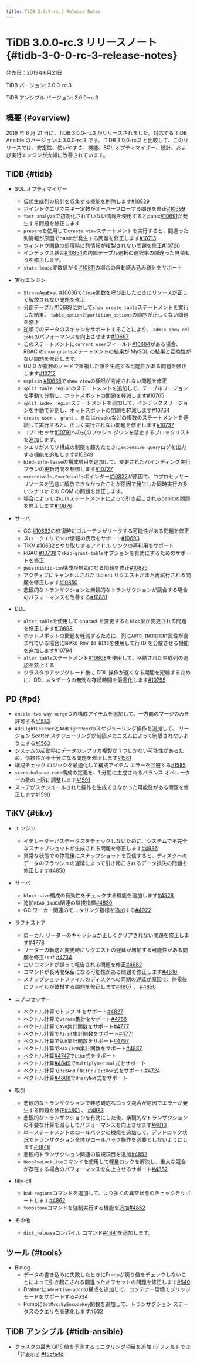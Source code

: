 ```yaml
---
title: TiDB 3.0.0-rc.3 Release Notes
---
```


# TiDB 3.0.0-rc.3 リリースノート {#tidb-3-0-0-rc-3-release-notes}

発売日：2019年6月21日

TiDB バージョン: 3.0.0-rc.3

TiDB アンシブル バージョン: 3.0.0-rc.3

## 概要 {#overview}

2019 年 6 月 21 日に、TiDB 3.0.0-rc.3 がリリースされました。対応する TiDB Ansible のバージョンは 3.0.0-rc.3 です。 TiDB 3.0.0-rc.2 と比較して、このリリースでは、安定性、使いやすさ、機能、SQL オプティマイザー、統計、および実行エンジンが大幅に改善されています。

## TiDB {#tidb}

-   SQL オプティマイザー
    -   仮想生成列の統計を収集する機能を削除します[#10629](https://github.com/pingcap/tidb/pull/10629)
    -   ポイントクエリで主キー定数がオーバーフローする問題を修正[#10699](https://github.com/pingcap/tidb/pull/10699)
    -   `fast analyze`で初期化されていない情報を使用するとpanic[#10691](https://github.com/pingcap/tidb/pull/10691)が発生する問題を修正します
    -   `prepare`を使用して`create view`ステートメントを実行すると、間違った列情報が原因でpanicが発生する問題を修正します[#10713](https://github.com/pingcap/tidb/pull/10713)
    -   ウィンドウ関数の処理時に列情報が複製されない問題を修正[#10720](https://github.com/pingcap/tidb/pull/10720)
    -   インデックス結合[#10854](https://github.com/pingcap/tidb/pull/10854)の内部テーブル選択の選択率の間違った見積もりを修正します。
    -   `stats-lease`変数値が 0 [#10811](https://github.com/pingcap/tidb/pull/10811)の場合の自動読み込み統計をサポート

-   実行エンジン
    -   `StreamAggExec` [#10636](https://github.com/pingcap/tidb/pull/10636)で`Close`関数を呼び出したときにリソースが正しく解放されない問題を修正
    -   分割テーブル[#10689](https://github.com/pingcap/tidb/pull/10689)に対して`show create table`ステートメントを実行した結果、 `table_option`と`partition_options`の順序が正しくない問題を修正
    -   逆順でのデータのスキャンをサポートすることにより、 `admin show ddl jobs`のパフォーマンスを向上させます[#10687](https://github.com/pingcap/tidb/pull/10687)
    -   このステートメントに`current_user`フィールド[#10684](https://github.com/pingcap/tidb/pull/10684)がある場合、RBAC の`show grants`ステートメントの結果が MySQL の結果と互換性がない問題を修正します。
    -   UUID が複数のノードで重複した値を生成する可能性がある問題を修正します[#10712](https://github.com/pingcap/tidb/pull/10712)
    -   `explain` [#10635](https://github.com/pingcap/tidb/pull/10635)で`show view`の権限が考慮されない問題を修正
    -   `split table region`のステートメントを追加して、テーブルリージョンを手動で分割し、ホットスポットの問題を軽減します[#10765](https://github.com/pingcap/tidb/pull/10765)
    -   `split index region`ステートメントを追加して、インデックスリージョンを手動で分割し、ホットスポットの問題を軽減します[#10764](https://github.com/pingcap/tidb/pull/10764)
    -   `create user` 、 `grant` 、または`revoke`などの複数のステートメントを連続して実行すると、正しく実行されない問題を修正します[#10737](https://github.com/pingcap/tidb/pull/10737)
    -   コプロセッサ[#10791](https://github.com/pingcap/tidb/pull/10791)への式のプッシュ ダウンを禁止するブロックリストを追加します。
    -   クエリがメモリ構成の制限を超えたときに`expensive query`ログを出力する機能を追加します[#10849](https://github.com/pingcap/tidb/pull/10849)
    -   `bind-info-lease`の構成項目を追加して、変更されたバインディング実行プランの更新時間を制御します[#10727](https://github.com/pingcap/tidb/pull/10727)
    -   `execdetails.ExecDetails`ポインター[#10832](https://github.com/pingcap/tidb/pull/10832)が原因で、コプロセッサー リソースを迅速に解放できなかったことが原因で発生した同時実行の多いシナリオでの OOM の問題を修正します。
    -   場合によっては`kill`ステートメントによって引き起こされるpanicの問題を修正します[#10876](https://github.com/pingcap/tidb/pull/10876)

-   サーバ
    -   GC [#10683](https://github.com/pingcap/tidb/pull/10683)の修復時にゴルーチンがリークする可能性がある問題を修正
    -   スロークエリで`host`情報の表示をサポート[#10693](https://github.com/pingcap/tidb/pull/10693)
    -   TiKV [#10632](https://github.com/pingcap/tidb/pull/10632)とやり取りするアイドル リンクの再利用をサポート
    -   RBAC [#10738](https://github.com/pingcap/tidb/pull/10738)で`skip-grant-table`オプションを有効にするためのサポートを修正
    -   `pessimistic-txn`構成が無効になる問題を修正[#10825](https://github.com/pingcap/tidb/pull/10825)
    -   アクティブにキャンセルされた ticlient リクエストがまだ再試行される問題を修正します[#10850](https://github.com/pingcap/tidb/pull/10850)
    -   悲観的なトランザクションと楽観的なトランザクションが競合する場合のパフォーマンスを改善する[#10881](https://github.com/pingcap/tidb/pull/10881)

-   DDL
    -   `alter table`を使用して charset を変更すると`blob`型が変更される問題を修正します[#10698](https://github.com/pingcap/tidb/pull/10698)
    -   ホットスポットの問題を軽減するために、列に`AUTO_INCREMENT`属性が含まれている場合に`SHARD_ROW_ID_BITS`を使用して行 ID を分散させる機能を追加します[#10794](https://github.com/pingcap/tidb/pull/10794)
    -   `alter table`ステートメント[#10808](https://github.com/pingcap/tidb/pull/10808)を使用して、格納された生成列の追加を禁止する
    -   クラスタのアップグレード後に DDL 操作が遅くなる期間を短縮するために、DDL メタデータの無効な存続時間を最適化します[#10795](https://github.com/pingcap/tidb/pull/10795)

## PD {#pd}

-   `enable-two-way-merge`つの構成アイテムを追加して、一方向のマージのみを許可する[#1583](https://github.com/pingcap/pd/pull/1583)
-   `AddLightLearner`と`AddLightPeer`のスケジューリング操作を追加して、 リージョン Scatter スケジューリングが制限メカニズムによって制限されないようにする[#1563](https://github.com/pingcap/pd/pull/1563)
-   システムの起動時にデータのレプリカ複製が 1 つしかない可能性があるため、信頼性が不十分になる問題を修正します[#1581](https://github.com/pingcap/pd/pull/1581)
-   構成チェック ロジックを最適化して構成アイテム エラーを回避する[#1585](https://github.com/pingcap/pd/pull/1585)
-   `store-balance-rate`構成の定義を、1 分間に生成されるバランス オペレーターの数の上限に調整します[#1591](https://github.com/pingcap/pd/pull/1591)
-   ストアがスケジュールされた操作を生成できなかった可能性がある問題を修正します[#1590](https://github.com/pingcap/pd/pull/1590)

## TiKV {#tikv}

-   エンジン
    -   イテレーターがステータスをチェックしないために、システムで不完全なスナップショットが生成される問題を修正します[#4936](https://github.com/tikv/tikv/pull/4936)
    -   異常な状態での停電後にスナップショットを受信すると、ディスクへのデータのフラッシュの遅延によって引き起こされるデータ損失の問題を修正します[#4850](https://github.com/tikv/tikv/pull/4850)

-   サーバ
    -   `block-size`構成の有効性をチェックする機能を追加します[#4928](https://github.com/tikv/tikv/pull/4928)
    -   追加`READ_INDEX`関連の監視指標[#4830](https://github.com/tikv/tikv/pull/4830)
    -   GC ワーカー関連のモニタリング指標を追加する[#4922](https://github.com/tikv/tikv/pull/4922)

-   ラフトストア
    -   ローカル リーダーのキャッシュが正しくクリアされない問題を修正します[#4778](https://github.com/tikv/tikv/pull/4778)
    -   リーダーの転送と変更時にリクエストの遅延が増加する可能性がある問題を修正`conf` [#4734](https://github.com/tikv/tikv/pull/4734)
    -   古いコマンドが誤って報告される問題を修正[#4682](https://github.com/tikv/tikv/pull/4682)
    -   コマンドが長時間保留になる可能性がある問題を修正します[#4810](https://github.com/tikv/tikv/pull/4810)
    -   スナップショットファイルのディスクへの同期の遅延が原因で、停電後にファイルが破損する問題を修正します[#4807](https://github.com/tikv/tikv/pull/4807) 、 [#4850](https://github.com/tikv/tikv/pull/4850)

-   コプロセッサー
    -   ベクトル計算でトップ N をサポート[#4827](https://github.com/tikv/tikv/pull/4827)
    -   ベクトル計算で`Stream`集計をサポート[#4786](https://github.com/tikv/tikv/pull/4786)
    -   ベクトル計算で`AVG`集計関数をサポート[#4777](https://github.com/tikv/tikv/pull/4777)
    -   ベクトル計算で`First`集計関数をサポート[#4771](https://github.com/tikv/tikv/pull/4771)
    -   ベクトル計算で`SUM`集計関数をサポート[#4797](https://github.com/tikv/tikv/pull/4797)
    -   ベクトル計算で`MAX` / `MIN`集計関数をサポート[#4837](https://github.com/tikv/tikv/pull/4837)
    -   ベクトル計算[#4747](https://github.com/tikv/tikv/pull/4747)で`Like`式をサポート
    -   ベクトル計算[#4849](https://github.com/tikv/tikv/pull/4849)で`MultiplyDecimal`式をサポート
    -   ベクトル計算で`BitAnd` / `BitOr` / `BitXor`式をサポート[#4724](https://github.com/tikv/tikv/pull/4724)
    -   ベクトル計算[#4808](https://github.com/tikv/tikv/pull/4808)で`UnaryNot`式をサポート

-   取引
    -   悲観的なトランザクションで非悲観的なロック競合が原因でエラーが発生する問題を修正[#4801](https://github.com/tikv/tikv/pull/4801) 、 [#4883](https://github.com/tikv/tikv/pull/4883)
    -   悲観的なトランザクションを有効にした後、楽観的なトランザクションの不要な計算を減らしてパフォーマンスを向上させます[#4813](https://github.com/tikv/tikv/pull/4813)
    -   単一ステートメントのロールバックの機能を追加して、デッドロック状況でトランザクション全体がロールバック操作を必要としないようにします[#4848](https://github.com/tikv/tikv/pull/4848)
    -   悲観的トランザクション関連の監視項目を追加[#4852](https://github.com/tikv/tikv/pull/4852)
    -   `ResolveLockLite`コマンドを使用して軽量ロックを解決し、重大な競合が存在する場合のパフォーマンスを向上させるサポート[#4882](https://github.com/tikv/tikv/pull/4882)

-   tikv-ctl
    -   `bad-regions`コマンドを追加して、より多くの異常状態のチェックをサポートします[#4862](https://github.com/tikv/tikv/pull/4862)
    -   `tombstone`コマンドを強制実行する機能を追加[#4862](https://github.com/tikv/tikv/pull/4862)

-   その他
    -   `dist_release`コンパイル コマンド[#4841](https://github.com/tikv/tikv/pull/4841)を追加します。

## ツール {#tools}

-   Binlog
    -   データの書き込みに失敗したときにPumpが戻り値をチェックしないことによって引き起こされる間違ったオフセットの問題を修正します[#640](https://github.com/pingcap/tidb-binlog/pull/640)
    -   Drainerに`advertise-addr`の構成を追加して、コンテナー環境でブリッジ モードをサポートする[#634](https://github.com/pingcap/tidb-binlog/pull/634)
    -   Pumpに`GetMvccByEncodeKey`関数を追加して、トランザクション ステータスのクエリを高速化します[#632](https://github.com/pingcap/tidb-binlog/pull/632)

## TiDB アンシブル {#tidb-ansible}

-   クラスタの最大 QPS 値を予測するモニタリング項目を追加 (デフォルトでは「非表示」) [#f5cfa4d](https://github.com/pingcap/tidb-ansible/commit/f5cfa4d903bbcd77e01eddc8d31eabb6e6157f73)
